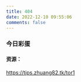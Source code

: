```yaml
---
title: 404
date: 2022-12-10 09:55:06
comments: false
---
```


### 今日彩蛋

#### 资源：

<https://tips.zhuang82.tk/tor1>

